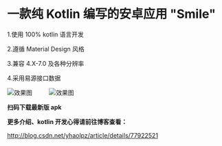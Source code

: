 一款纯 Kotlin 编写的安卓应用 "Smile"
=====

1.使用 100% kotlin 语言开发

2.遵循 Material Design 风格

3.兼容 4.X-7.0 及各种分辨率

4.采用易源接口数据

![效果图](https://raw.githubusercontent.com/yhaolpz/Smile/master/img-folder/qrcode.jpg)&nbsp;&nbsp;&nbsp;&nbsp;&nbsp;&nbsp;&nbsp;&nbsp;&nbsp;&nbsp;![效果图](https://raw.githubusercontent.com/yhaolpz/Smile/master/img-folder/icon.png)

**扫码下载最新版 apk**


**更多介绍、kotlin 开发心得请前往博客查看：**

http://blog.csdn.net/yhaolpz/article/details/77922521
